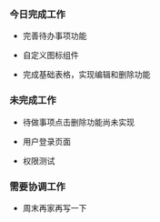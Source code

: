 ### 今日完成工作

- 完善待办事项功能

- 自定义图标组件

- 完成基础表格，实现编辑和删除功能

  

### 未完成工作

- 待做事项点击删除功能尚未实现

- 用户登录页面

- 权限测试

  

### 需要协调工作

- 周末再家再写一下